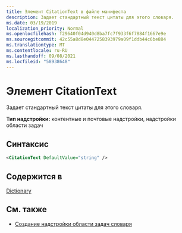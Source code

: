 ```yaml
---
title: Элемент CitationText в файле манифеста
description: Задает стандартный текст цитаты для этого словаря.
ms.date: 03/19/2019
localization_priority: Normal
ms.openlocfilehash: f29640f04d940d8ba7fc7f933f6f7884f1667e9e
ms.sourcegitcommit: 42c55a8d8e0447258393979a09f1ddb44c6be884
ms.translationtype: MT
ms.contentlocale: ru-RU
ms.lasthandoff: 09/08/2021
ms.locfileid: "58938648"
---
```

# <a name="citationtext-element"></a>Элемент CitationText

Задает стандартный текст цитаты для этого словаря.

**Тип надстройки:** контентные и почтовые надстройки, надстройки области задач

## <a name="syntax"></a>Синтаксис

```XML
<CitationText DefaultValue="string" />
```

## <a name="contained-in"></a>Содержится в

[Dictionary](dictionary.md)

## <a name="see-also"></a>См. также

- [Создание надстройки области задач словаря](../../word/dictionary-task-pane-add-ins.md)
